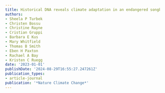 ```yaml
---
title: Historical DNA reveals climate adaptation in an endangered songbird
authors:
- Sheela P Turbek
- Christen Bossu
- Christine Rayne
- Cristian Gruppi
- Barbara E Kus
- Mary Whitfield
- Thomas B Smith
- Eben H Paxton
- Rachael A Bay
- Kristen C Ruegg
date: '2023-01-01'
publishDate: '2024-08-29T16:55:27.247261Z'
publication_types:
- article-journal
publication: '*Nature Climate Change*'
---
```


